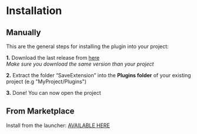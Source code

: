 # Installation

## Manually

This are the general steps for installing the plugin into your project:

**1.** Download the last release from [here](https://github.com/PipeRift/SaveExtension/releases)<br>
*Make sure you download the same version than your project*

**2.** Extract the folder “SaveExtension” into the **Plugins folder** of your existing project (e.g "MyProject/Plugins")

**3.** Done! You can now open the project

## From Marketplace

Install from the launcher:
[AVAILABLE HERE](https://www.unrealengine.com/marketplace/factions-extension)